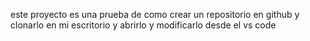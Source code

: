 este proyecto es una prueba de como crear un repositorio en github y clonarlo en mi escritorio y abrirlo y modificarlo desde el vs code